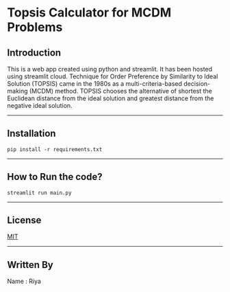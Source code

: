 # Topsis Calculator for MCDM Problems

## Introduction
This is a web app created using python and streamlit.
It has been hosted using streamlit cloud.
Technique for Order Preference by Similarity to Ideal Solution (TOPSIS) came in 
the 1980s as a multi-criteria-based decision-making (MCDM) method. 
TOPSIS chooses the alternative of shortest the Euclidean distance from the ideal 
solution and greatest distance from the negative ideal solution.

___

## Installation
``` pip install -r requirements.txt ```

___

## How to Run the code?
``` streamlit run main.py ```
___

## License
[MIT](https://choosealicense.com/licenses/mit/)

___

## Written By
Name : Riya

